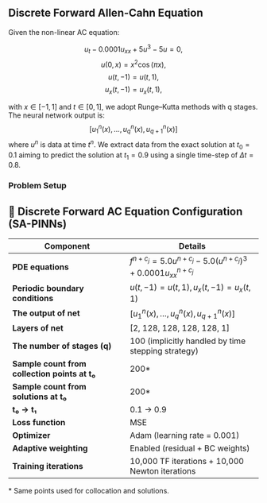 ## Discrete Forward Allen-Cahn Equation

Given the non-linear AC equation:

$$u_t - 0.0001u_{xx} + 5u^3 - 5u = 0,$$
$$u(0, x) = x^2 \cos(\pi x),$$
$$u(t,-1) = u(t, 1),$$
$$u_x(t,-1) = u_x(t, 1),$$

with $x \in [-1, 1]$ and $t \in [0, 1]$, we adopt Runge–Kutta methods with q stages. The neural network output is:
$$[u^n_1(x),\dots, u^n_q(x), u^n_{q+1}(x)]$$
where $u^n$ is data at time $t^n$. We extract data from the exact solution at $t_0 = 0.1$ aiming to predict the solution at $t_1 = 0.9$ using a single time-step of $\Delta t = 0.8$.

### Problem Setup

## 🧠 Discrete Forward AC Equation Configuration (SA-PINNs)

| **Component**                            | **Details**                                                                 |
|-----------------------------------------|------------------------------------------------------------------------------|
| **PDE equations**                        | $f^{n+c_j} = 5.0 u^{n+c_j} - 5.0 (u^{n+c_j})^3 + 0.0001 u^{n+c_j}_{xx}$ |
| **Periodic boundary conditions**         | $u(t,-1) = u(t, 1), u_{x}(t,-1) = u_{x}(t, 1)$ |
| **The output of net**                   | $[u^n_1(x),\dots, u^n_q(x), u^n_{q+1}(x)]$ |
| **Layers of net**                        | [2, 128, 128, 128, 128, 1]                                                   |
| **The number of stages (q)**             | 100 (implicitly handled by time stepping strategy)                           |
| **Sample count from collection points at t₀** | 200*                                                                  |
| **Sample count from solutions at t₀**         | 200*                                                                  |
| **t₀ → t₁**                              | 0.1 → 0.9                                                                    |
| **Loss function**                        | MSE                                                                          |
| **Optimizer**                            | Adam (learning rate = 0.001)                                                 |
| **Adaptive weighting**                   | Enabled (residual + BC weights)                                              |
| **Training iterations**                  | 10,000 TF iterations + 10,000 Newton iterations                              |

\* Same points used for collocation and solutions.

